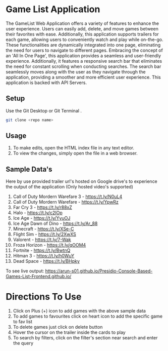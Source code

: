 # Game List Application

The GameList Web Application offers a variety of features to enhance the user experience. Users can easily add, delete, and move games between their favorites with ease. Additionally, this application supports trailers for each game, allowing users to conveniently watch and play while on-the-go. These functionalities are dynamically integrated into one page, eliminating the need for users to navigate to different pages. Embracing the concept of an 'All In One Page', this application provides a seamless and user-friendly experience. Additionally, it features a responsive search bar that eliminates the need for constant scrolling when conducting searches. The search bar seamlessly moves along with the user as they navigate through the application, providing a smoother and more efficient user experience. This application is backed with API Servers.

## Setup

Use the Git Desktop or Git Terminal .

```bash
git clone <repo name>
```

## Usage
1. To make edits, open the HTML index file in any text editor. 
2. To view the changes, simply open the file in a web browser.

## Sample Data's 
Here by use provided trailer url's hosted on Google drive's to experience the output of the application (Only hosted video's supported)
1. Call of Duty Mordern Warefare 3 - https://t.ly/N0uL4
2. Call of Duty Mordern Warefare - https://t.ly/YpwRz
3. Far Cry 3 - https://t.ly/r88xZ
4. Halo - https://t.ly/c2IOp
5. Ice Age - https://t.ly/YyuOJ
6. Ice Age Dawn of Dino - https://t.ly/Ar_88
7. Minecraft - https://t.ly/XSe-C
8. Flight Sim - https://t.ly/2XwXS
9. Valorent - https://t.ly/7-Wak
10. Froza Horizon - https://t.ly/qOOM4
11. Fortnite - https://t.ly/BwtnQ
12. Hitman 3 - https://t.ly/h0WuY
13. Dead Space - https://t.ly/BHpky


To see live output: https://arun-s01.github.io/Presidio-Console-Based-Games-List-Frontend.github.io/ 

# Directions To Use
1. Click on Plus (+) icon to add games with the above sample data
2. To add games to favourites click on heart icon to add the specific game to fav list
3. To delete games just click on delete button
4. Hover the cursor on the trailer inside the cards to play
5. To search by filters, click on the filter's section near search and enter the query
